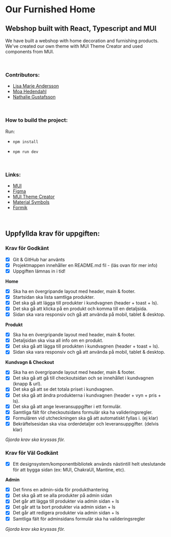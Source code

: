 # Our Furnished Home

## Webshop built with React, Typescript and MUI

We have built a webshop with home decoration and furnishing products. We've created our own theme with MUI Theme Creator and used components from MUI.

<br>

### Contributors:

- [Lisa Marie Andersson](https://github.com/lisamarieandersson)
- [Moa Hedendahl](https://github.com/moamoa07)
- [Nathalie Gustafsson](https://github.com/nathaliegustafsson)

<br>

### How to build the project:

Run:

- `npm install`

- `npm run dev`

<br>

### Links:

- [MUI](https://mui.com/)
- [Figma](https://www.figma.com/file/6eysZRocsIfnIPZQbujoD8/Webshop?node-id=0%3A1&t=8boLz5RVZLxvNssf-1)
- [MUI Theme Creator](https://zenoo.github.io/mui-theme-creator/?firstName=&lastName=&email=&password=#List)
- [Material Symbols](https://fonts.google.com/icons)
- [Formik](https://formik.org/)

<br>

## Uppfyllda krav för uppgiften:

### Krav för Godkänt

- [x] Git & GitHub har använts
- [x] Projektmappen innehåller en README.md fil - (läs ovan för mer info)
- [x] Uppgiften lämnas in i tid!

**Home**

- [x] Ska ha en övergripande layout med header, main & footer.
- [x] Startsidan ska lista samtliga produkter.
- [x] Det ska gå att lägga till produkter i kundvagnen (header + toast + ls).
- [x] Det ska gå att klicka på en produkt och komma till en detaljsida.
- [x] Sidan ska vara responsiv och gå att använda på mobil, tablet & desktop.

**Produkt**

- [x] Ska ha en övergripande layout med header, main & footer.
- [x] Detaljsidan ska visa all info om en produkt.
- [x] Det ska gå att lägga till produkten i kundvagnen (header + toast + ls).
- [x] Sidan ska vara responsiv och gå att använda på mobil, tablet & desktop.

**Kundvagn & Checkout**

- [x] Ska ha en övergripande layout med header, main & footer.
- [x] Det ska gå att gå till checkoutsidan och se innehållet i kundvagnen (knapp & url).
- [x] Det ska gå att se det totala priset i kundvagnen.
- [x] Det ska gå att ändra produkterna i kundvagnen (header + vyn + pris + ls).
- [x] Det ska gå att ange leveransuppgifter i ett formulär.
- [x] Samtliga fält för checkoutsidans formulär ska ha valideringsregler.
- [x] Formulären vid utcheckningen ska gå att automatiskt fyllas i. (ej klar)
- [x] Bekräftelsesidan ska visa orderdetaljer och leveransuppgifter. (delvis klar)

_Gjorda krav ska kryssas för._

### Krav för Väl Godkänt

- [x] Ett designsystem/komponentbibliotek används nästintill helt uteslutande för att bygga sidan (ex: MUI, ChakraUI, Mantine, etc).

**Admin**

- [x] Det finns en admin-sida för produkthantering
- [x] Det ska gå att se alla produkter på admin sidan
- [x] Det går att lägga till produkter via admin sidan + ls
- [x] Det går att ta bort produkter via admin sidan + ls
- [x] Det går att redigera produkter via admin sidan + ls
- [x] Samtliga fält för adminsidans formulär ska ha valideringsregler

_Gjorda krav ska kryssas för._
